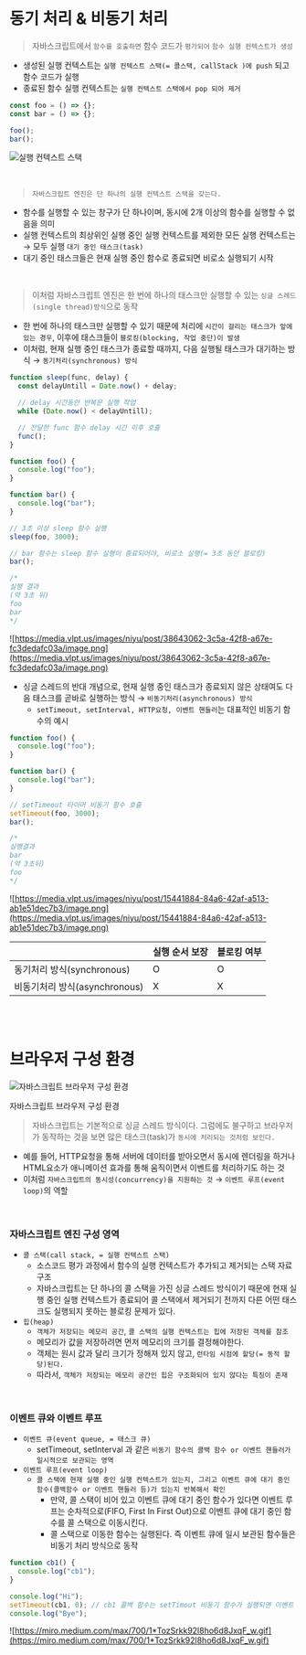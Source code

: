 # 동기 처리 & 비동기 처리

> 자바스크립트에서 `함수를 호출하면` 함수 코드가 `평가되어` `함수 실행 컨텍스트가 생성`

- 생성된 실행 컨텍스트는 `실행 컨텍스트 스택(= 콜스택, callStack )에 push` 되고 함수 코드가 실행
- 종료된 함수 실행 컨텍스트는 `실행 컨텍스트 스택에서 pop 되어 제거`

```jsx
const foo = () => {};
const bar = () => {};

foo();
bar();
```

![실행 컨텍스트 스택](https://img1.daumcdn.net/thumb/R1280x0/?scode=mtistory2&fname=https%3A%2F%2Fblog.kakaocdn.net%2Fdn%2FoMkiZ%2Fbtrp6Qe4ebj%2Fueir83IzdBBB4mPUjPIP3k%2Fimg.png)

<br />

> `자바스크립트 엔진은 단 하나의 실행 컨텍스트 스택을 갖는다.`

- 함수를 실행할 수 있는 창구가 단 하나이며, 동시에 2개 이상의 함수를 실행할 수 없음을 의미
- 실행 컨텍스트의 최상위인 실행 중인 실행 컨텍스트를 제외한 모든 실행 컨텍스트는 → 모두 실행 `대기 중인 태스크(task)`
- 대기 중인 태스크들은 현재 실행 중인 함수로 종료되면 비로소 실행되기 시작

<br />

> 이처럼 자바스크립트 엔진은 한 번에 하나의 태스크만 실행할 수 있는 `싱글 스레드(single thread)방식`으로 동작

- 한 번에 하나의 태스크만 실행할 수 있기 때문에 처리에 `시간이 걸리는 태스크가 앞에 있는 경우`, 이후에 태스크들이 `블로킹(blocking, 작업 중단)이 발생`
- 이처럼, 현재 실행 중인 태스크가 종료할 때까지, 다음 실행될 태스크가 대기하는 방식 → `동기처리(synchronous) 방식`

```jsx
function sleep(func, delay) {
  const delayUntill = Date.now() + delay;

  // delay 시간동안 반복문 실행 작업
  while (Date.now() < delayUntill);

  // 전달한 func 함수 delay 시간 이후 호출
  func();
}

function foo() {
  console.log("foo");
}

function bar() {
  console.log("bar");
}

// 3초 이상 sleep 함수 실행
sleep(foo, 3000);

// bar 함수는 sleep 함수 실행이 종료되어야, 비로소 실행(= 3초 동안 블로킹)
bar();

/*
실행 결과
(약 3초 뒤) 
foo 
bar
*/
```

![https://media.vlpt.us/images/niyu/post/38643062-3c5a-42f8-a67e-fc3dedafc03a/image.png](https://media.vlpt.us/images/niyu/post/38643062-3c5a-42f8-a67e-fc3dedafc03a/image.png)

- 싱글 스레드의 반대 개념으로, 현재 실행 중인 태스크가 종료되지 않은 상태여도 다음 태스크를 곧바로 실행하는 방식 → `비동기처리(asynchronous) 방식`
  - `setTimeout, setInterval, HTTP요청, 이벤트 핸들러`는 대표적인 비동기 함수의 예시

```jsx
function foo() {
  console.log("foo");
}

function bar() {
  console.log("bar");
}

// setTimeout 타이머 비동기 함수 호출
setTimeout(foo, 3000);
bar();

/*
실행결과
bar
(약 3초뒤)
foo
*/
```

![https://media.vlpt.us/images/niyu/post/15441884-84a6-42af-a513-ab1e51dec7b3/image.png](https://media.vlpt.us/images/niyu/post/15441884-84a6-42af-a513-ab1e51dec7b3/image.png)

|                               | 실행 순서 보장 | 블로킹 여부 |
| ----------------------------- | -------------- | ----------- |
| 동기처리 방식(synchronous)    | O              | O           |
| 비동기처리 방식(asynchronous) | X              | X           |

<br />
<br />

# 브라우저 구성 환경

![자바스크립트 브라우저 구성 환경 ](https://poiemaweb.com/img/event-loop.png)

자바스크립트 브라우저 구성 환경

> 자바스크립트는 기본적으로 싱글 스레드 방식이다. 그럼에도 불구하고 브라우저가 동작하는 것을 보면 많은 태스크(task)가 `동시에 처리되는 것처럼 보인다.`

- 예를 들어, HTTP요청을 통해 서버에 데이터를 받아오면서 동시에 렌더링을 하거나 HTML요소가 애니메이션 효과를 통해 움직이면서 이벤트를 처리하기도 하는 것
- 이처럼 `자바스크립트의 동시성(concurrency)을 지원하는 것` → `이벤트 루프(event loop)`의 역할

<br />

### 자바스크립트 엔진 구성 영역

- `콜 스택(call stack, = 실행 컨텍스트 스택)`
  - 소스코드 평가 과정에서 함수의 실행 컨텍스트가 추가되고 제거되는 스택 자료구조
  - 자바스크립트는 단 하나의 콜 스택을 가진 싱글 스레드 방식이기 때문에 현재 실행 중인 실행 컨텍스트가 종료되어 콜 스택에서 제거되기 전까지 다른 어떤 태스크도 실행되지 못하는 블로킹 문제가 있다.
- `힙(heap)`
  - `객체가 저장되는 메모리 공간`, `콜 스택의 실행 컨텍스트는 힙에 저장된 객체를 참조`
  - 메모리가 값을 저장하려면 먼저 메모리의 크기를 결정해야한다.
  - 객체는 원시 값과 달리 크기가 정해져 있지 않고, `런타임 시점에 할당(= 동적 할당)된다.`
  - 따라서, `객체가 저장되는 메모리 공간인 힙은 구조화되어 있지 않다는 특징이 존재`

<br />

### 이벤트 큐와 이벤트 루프

- `이벤트 큐(event queue, = 태스크 큐)`
  - setTimeout, setInterval 과 같은 `비동기 함수의 콜백 함수 or 이벤트 핸들러가 일시적으로 보관되는 영역`
- `이벤트 루프(event loop)`
  - `콜 스택에 현재 실행 중인 실행 컨텍스트가 있는지, 그리고 이벤트 큐에 대기 중인 함수(콜백함수 or 이벤트 핸들러 등)가 있는지 반복해서 확인`
    - 만약, 콜 스택이 비어 있고 이벤트 큐에 대기 중인 함수가 있다면 이벤트 루프는 순차적으로(FIFO, First In First Out)으로 이벤트 큐에 대기 중인 함수를 콜 스택으로 이동시킨다.
    - 콜 스택으로 이동한 함수는 실행된다. 즉 이벤트 큐에 일시 보관된 함수들은 비동기 처리 방식으로 동작

```jsx
function cb1() {
  console.log("cb1");
}

console.log("Hi");
setTimeout(cb1, 0); // cb1 콜백 함수는 setTimout 비동기 함수가 실행되면 이벤트 큐에 보관되었다가 콜 스택에 실행 컨텍스트가 더 이상 없으면 콜 스택으로 이동되어 실행된다.
console.log("Bye");
```

![https://miro.medium.com/max/700/1*TozSrkk92l8ho6d8JxqF_w.gif](https://miro.medium.com/max/700/1*TozSrkk92l8ho6d8JxqF_w.gif)